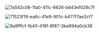 
![7a542c06-1fa0-411c-8826-b643ef029c7f](https://github.com/lucenaheitor/site-anime/assets/84148473/3c60002f-490e-4849-a09a-5eb679c9f973)

![71523f19-ea6c-41e9-901c-b477f7ae2cf7](https://github.com/lucenaheitor/site-anime/assets/84148473/8b70cfb5-39ec-40f0-9b86-a9b8616cd0d6)

![9a9fffcf-fb40-418f-8f87-3be894a0cb38](https://github.com/lucenaheitor/site-anime/assets/84148473/2f6394c6-886c-4155-b833-216e74a8d76a)
